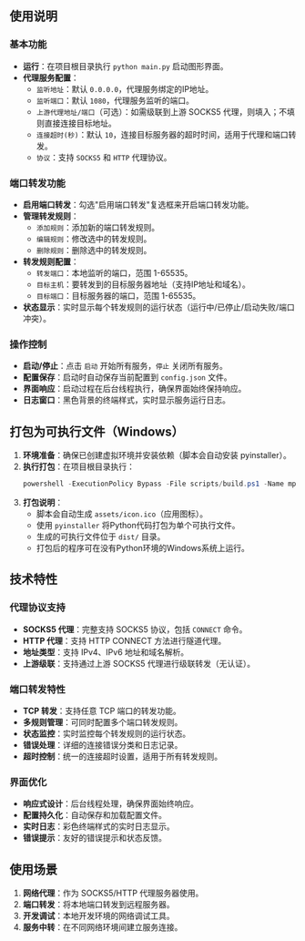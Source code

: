 ## 使用说明

### 基本功能

- **运行**：在项目根目录执行 `python main.py` 启动图形界面。
- **代理服务配置**：
  - `监听地址`：默认 `0.0.0.0`，代理服务绑定的IP地址。
  - `监听端口`：默认 `1080`，代理服务监听的端口。
  - `上游代理地址/端口`（可选）：如需级联到上游 SOCKS5 代理，则填入；不填则直接连接目标地址。
  - `连接超时(秒)`：默认 `10`，连接目标服务器的超时时间，适用于代理和端口转发。
  - `协议`：支持 `SOCKS5` 和 `HTTP` 代理协议。

### 端口转发功能

- **启用端口转发**：勾选"启用端口转发"复选框来开启端口转发功能。
- **管理转发规则**：
  - `添加规则`：添加新的端口转发规则。
  - `编辑规则`：修改选中的转发规则。
  - `删除规则`：删除选中的转发规则。
- **转发规则配置**：
  - `转发端口`：本地监听的端口，范围 1-65535。
  - `目标主机`：要转发到的目标服务器地址（支持IP地址和域名）。
  - `目标端口`：目标服务器的端口，范围 1-65535。
- **状态显示**：实时显示每个转发规则的运行状态（运行中/已停止/启动失败/端口冲突）。

### 操作控制

- **启动/停止**：点击 `启动` 开始所有服务，`停止` 关闭所有服务。
- **配置保存**：启动时自动保存当前配置到 `config.json` 文件。
- **界面响应**：启动过程在后台线程执行，确保界面始终保持响应。
- **日志窗口**：黑色背景的终端样式，实时显示服务运行日志。

## 打包为可执行文件（Windows）

1. **环境准备**：确保已创建虚拟环境并安装依赖（脚本会自动安装 pyinstaller）。
2. **执行打包**：在项目根目录执行：
   ```powershell
   powershell -ExecutionPolicy Bypass -File scripts/build.ps1 -Name mproxy
   ```
3. **打包说明**：
   - 脚本会自动生成 `assets/icon.ico`（应用图标）。
   - 使用 `pyinstaller` 将Python代码打包为单个可执行文件。
   - 生成的可执行文件位于 `dist/` 目录。
   - 打包后的程序可在没有Python环境的Windows系统上运行。

## 技术特性

### 代理协议支持
- **SOCKS5 代理**：完整支持 SOCKS5 协议，包括 `CONNECT` 命令。
- **HTTP 代理**：支持 HTTP CONNECT 方法进行隧道代理。
- **地址类型**：支持 IPv4、IPv6 地址和域名解析。
- **上游级联**：支持通过上游 SOCKS5 代理进行级联转发（无认证）。

### 端口转发特性
- **TCP 转发**：支持任意 TCP 端口的转发功能。
- **多规则管理**：可同时配置多个端口转发规则。
- **状态监控**：实时监控每个转发规则的运行状态。
- **错误处理**：详细的连接错误分类和日志记录。
- **超时控制**：统一的连接超时设置，适用于所有转发规则。

### 界面优化
- **响应式设计**：后台线程处理，确保界面始终响应。
- **配置持久化**：自动保存和加载配置文件。
- **实时日志**：彩色终端样式的实时日志显示。
- **错误提示**：友好的错误提示和状态反馈。

## 使用场景

1. **网络代理**：作为 SOCKS5/HTTP 代理服务器使用。
2. **端口转发**：将本地端口转发到远程服务器。
3. **开发调试**：本地开发环境的网络调试工具。
4. **服务中转**：在不同网络环境间建立服务连接。